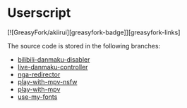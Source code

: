 # Userscript

[![GreasyFork/akiirui][greasyfork-badge]][greasyfork-links]

The source code is stored in the following branches:

- [bilibili-danmaku-disabler][branch-bilibili-danmaku-disabler]
- [live-danmaku-controller][branch-live-danmaku-controller]
- [nga-redirector][branch-nga-redirector]
- [play-with-mpv-nsfw][branch-play-with-mpv-nsfw]
- [play-with-mpv][branch-play-with-mpv]
- [use-my-fonts][branch-use-my-fonts]

[branch-bilibili-danmaku-disabler]: https://github.com/akiirui/userscript/tree/bilibili-danmaku-disabler
[branch-live-danmaku-controller]: https://github.com/akiirui/userscript/tree/live-danmaku-controller
[branch-nga-redirector]: https://github.com/akiirui/userscript/tree/nga-redirector
[branch-play-with-mpv-nsfw]: https://github.com/akiirui/userscript/tree/play-with-mpv-nsfw
[branch-play-with-mpv]: https://github.com/akiirui/userscript/tree/play-with-mpv
[branch-use-my-fonts]: https://github.com/akiirui/userscript/tree/use-my-fonts
